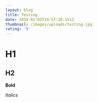```yaml
---
layout: blog
title: Testing
date: 2019-02-02T19:57:10.151Z
thumbnail: /images/uploads/testing.jpg
rating: '5'
---
```

# **H1**

## H2

**Bold**

_Italics_
